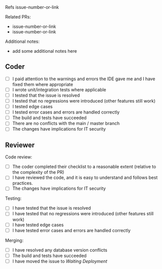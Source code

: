 Refs issue-number-or-link

Related PRs:
- issue-number-or-link
- issue-number-or-link

Additional notes:
- add some additional notes here

## Coder

- [ ] I paid attention to the warnings and errors the IDE gave me and I have fixed them where appropriate
- [ ] I wrote unit/integration tests where applicable
- [ ] I tested that the issue is resolved
- [ ] I tested that no regressions were introduced (other features still work)
- [ ] I tested edge cases
- [ ] I tested error cases and errors are handled correctly
- [ ] The build and tests have succeeded
- [ ] There are no conflicts with the main / master branch
- [ ] The changes have implications for IT security

## Reviewer

Code review:
- [ ] The coder completed their checklist to a reasonable extent (relative to the complexity of the PR)
- [ ] I have reviewed the code, and it is easy to understand and follows best practices.
- [ ] The changes have implications for IT security

Testing:
- [ ] I have tested that the issue is resolved
- [ ] I have tested that no regressions were introduced (other features still work)
- [ ] I have tested edge cases
- [ ] I have tested error cases and errors are handled correctly

Merging:
- [ ] I have resolved any database version conflicts
- [ ] The build and tests have succeeded
- [ ] I have moved the issue to *Waiting Deployment*
